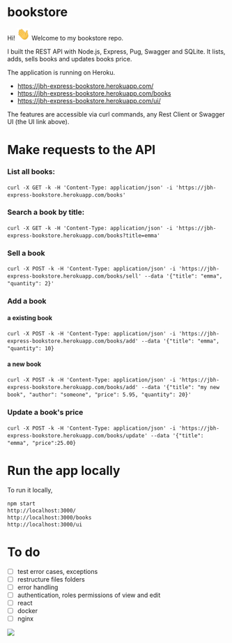 # bookstore
Hi! <img src="public/images/wave.gif" width="30px">  Welcome to my bookstore repo.

I built the REST API with Node.js, Express, Pug, Swagger and SQLite. It lists, adds, sells books and updates books price.

The application is running on Heroku.

* https://jbh-express-bookstore.herokuapp.com/
* https://jbh-express-bookstore.herokuapp.com/books
* https://jbh-express-bookstore.herokuapp.com/ui/

The features are accessible via curl commands, any Rest Client or Swagger UI (the UI link above).

# Make requests to the API

### List all books:

`curl -X GET -k -H 'Content-Type: application/json' -i 'https://jbh-express-bookstore.herokuapp.com/books'`

### Search a book by title:
`curl -X GET -k -H 'Content-Type: application/json' -i 'https://jbh-express-bookstore.herokuapp.com/books?title=emma'`

### Sell a book
`curl -X POST -k -H 'Content-Type: application/json' -i 'https://jbh-express-bookstore.herokuapp.com/books/sell' --data '{"title": "emma", "quantity": 2}'`

### Add a book
#### a existing book
`curl -X POST -k -H 'Content-Type: application/json' -i 'https://jbh-express-bookstore.herokuapp.com/books/add' --data '{"title": "emma", "quantity": 10}`
#### a new book
`curl -X POST -k -H 'Content-Type: application/json' -i 'https://jbh-express-bookstore.herokuapp.com/books/add' --data '{"title": "my new book", "author": "someone", "price": 5.95, "quantity": 20}'`

### Update a book's price
`curl -X POST -k -H 'Content-Type: application/json' -i 'https://jbh-express-bookstore.herokuapp.com/books/update' --data '{"title": "emma", "price":25.00}`


# Run the app locally

To run it locally,
```
npm start
http://localhost:3000/
http://localhost:3000/books
http://localhost:3000/ui
```

# To do

- [ ] test error cases, exceptions
- [ ] restructure files folders 
- [ ] error handling
- [ ] authentication, roles permissions of view and edit
- [ ] react
- [ ] docker
- [ ] nginx

![](https://img.shields.io/badge/<Node.js>-<Swagger>-informational?style=flat&logo=<LOGO_NAME>&logoColor=white&color=2bbc8a)
